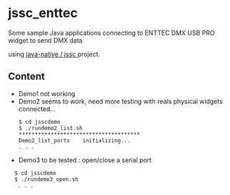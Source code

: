 # jssc_enttec

Some sample Java applications connecting to ENTTEC DMX USB PRO widget to send DMX data

using [ java-native / jssc ](https://github.com/java-native/jssc) project.

## Content

- Demo1 not working
- Demo2 seems to work, need more testing with reals physical widgets connected...
  ```
  $ cd jsscdemo
  $ ./rundemo2_list.sh
  **************************************
  Demo2_list_ports    initializing...
  . . .
  ```
- Demo3 to be tested : open/close a serial port

```
  $ cd jsscdemo
  $ ./rundemo3_open.sh
   . . .
```

